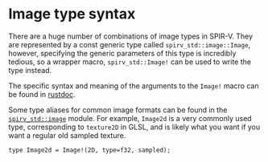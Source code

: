 # Image type syntax

There are a huge number of combinations of image types in SPIR-V. They are represented by a const
generic type called `spirv_std::image::Image`, however, specifying the generic parameters of this
type is incredibly tedious, so a wrapper macro, `spirv_std::Image!` can be used to write the type
instead.

The specific syntax and meaning of the arguments to the `Image!` macro can be found in
[rustdoc](https://rust-gpu.github.io/rust-gpu/api/spirv_std/macro.Image.html).

Some type aliases for common image formats can be found in the
[`spirv_std::image`](https://rust-gpu.github.io/rust-gpu/api/spirv_std/image/index.html)
module. For example, `Image2d` is a very commonly used type, corresponding to `texture2D` in GLSL,
and is likely what you want if you want a regular old sampled texture.

```rust,no_run
type Image2d = Image!(2D, type=f32, sampled);
```
